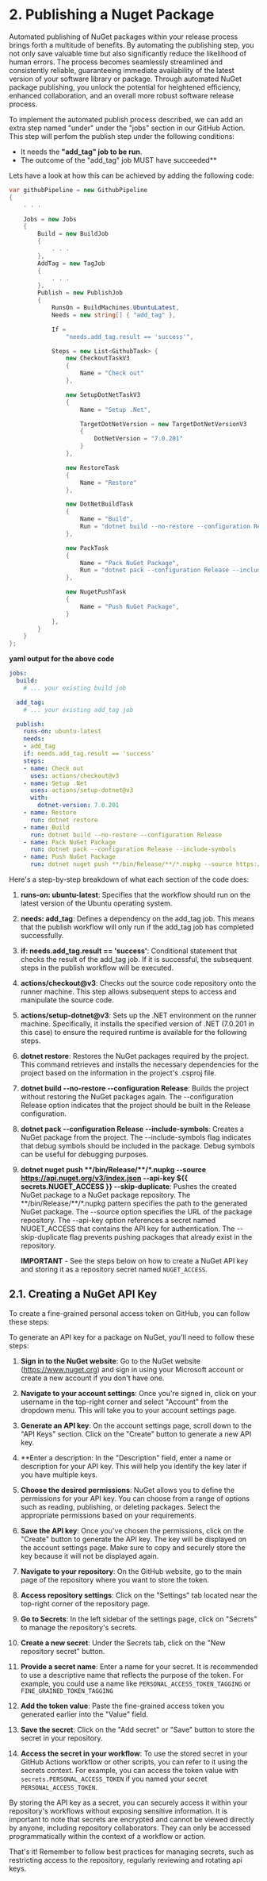 # 2. Publishing a Nuget Package

Automated publishing of NuGet packages within your release process brings forth a multitude of benefits. 
By automating the publishing step, you not only save valuable time but also significantly reduce the 
likelihood of human errors. The process becomes seamlessly streamlined and consistently reliable, guaranteeing 
immediate availability of the latest version of your software library or package. Through automated NuGet 
package publishing, you unlock the potential for heightened efficiency, enhanced collaboration, and an overall 
more robust software release process.

To implement the automated publish process described, we can add an extra step named "under" under the "jobs" 
section in our GitHub Action. This step will perfom the publish step under the following conditions: 
- It needs the **"add_tag" job to be run**.
- The outcome of the "add_tag" job MUST have succeeded**

Lets have a look at how this can be achieved by adding the following code:

```csharp
var githubPipeline = new GithubPipeline
{
    . . .

    Jobs = new Jobs
    {
        Build = new BuildJob
        {
            . . .
        },
        AddTag = new TagJob
        {
            . . .
        },
        Publish = new PublishJob
        {
            RunsOn = BuildMachines.UbuntuLatest,
            Needs = new string[] { "add_tag" },

            If =
                "needs.add_tag.result == 'success'",

            Steps = new List<GithubTask> {
                new CheckoutTaskV3
                {
                    Name = "Check out"
                },

                new SetupDotNetTaskV3
                {
                    Name = "Setup .Net",

                    TargetDotNetVersion = new TargetDotNetVersionV3
                    {
                        DotNetVersion = "7.0.201"
                    }
                },

                new RestoreTask
                {
                    Name = "Restore"
                },

                new DotNetBuildTask
                {
                    Name = "Build",
                    Run = "dotnet build --no-restore --configuration Release"
                },

                new PackTask
                {
                    Name = "Pack NuGet Package",
                    Run = "dotnet pack --configuration Release --include-symbols"
                },

                new NugetPushTask
                {
                    Name = "Push NuGet Package",
                }
            },
        }
    }
};
```


**yaml output for the above code**
```yaml
jobs:
  build:
    # ... your existing build job

  add_tag:
    # ... your existing add_tag job

  publish:
    runs-on: ubuntu-latest
    needs:
    - add_tag
    if: needs.add_tag.result == 'success'
    steps:
    - name: Check out
      uses: actions/checkout@v3
    - name: Setup .Net
      uses: actions/setup-dotnet@v3
      with:
        dotnet-version: 7.0.201
    - name: Restore
      run: dotnet restore
    - name: Build
      run: dotnet build --no-restore --configuration Release
    - name: Pack NuGet Package
      run: dotnet pack --configuration Release --include-symbols
    - name: Push NuGet Package
      run: dotnet nuget push **/bin/Release/**/*.nupkg --source https://api.nuget.org/v3/index.json --api-key ${{ secrets.NUGET_ACCESS }} --skip-duplicate
```

Here's a step-by-step breakdown of what each section of the code does:

1. **runs-on: ubuntu-latest**: Specifies that the workflow should run on the latest version of the Ubuntu operating system.

2. **needs: add_tag**: Defines a dependency on the add_tag job. This means that the publish workflow will only run if the 
add_tag job has completed successfully.

3. **if: needs.add_tag.result == 'success'**: Conditional statement that checks the result of the add_tag job. 
If it is successful, the subsequent steps in the publish workflow will be executed.

4. **actions/checkout@v3**: Checks out the source code repository onto the runner machine. This step allows subsequent 
steps to access and manipulate the source code.

5. **actions/setup-dotnet@v3**: Sets up the .NET environment on the runner machine. Specifically, it installs the specified 
version of .NET (7.0.201 in this case) to ensure the required runtime is available for the following steps.

6. **dotnet restore**: Restores the NuGet packages required by the project. This command retrieves and installs the 
necessary dependencies for the project based on the information in the project's .csproj file.

7. **dotnet build --no-restore --configuration Release**: Builds the project without restoring the NuGet packages again. 
The --configuration Release option indicates that the project should be built in the Release configuration.

8. **dotnet pack --configuration Release --include-symbols**: Creates a NuGet package from the project. 
The --include-symbols flag indicates that debug symbols should be included in the package. Debug symbols can be useful for debugging purposes.

9. **dotnet nuget push \*\*/bin/Release/\*\*/*.nupkg --source https://api.nuget.org/v3/index.json --api-key ${{ secrets.NUGET_ACCESS }} --skip-duplicate**: 
Pushes the created NuGet package to a NuGet package repository. The \*\*/bin/Release/\*\*/*.nupkg pattern specifies the 
path to the generated NuGet package. The --source option specifies the URL of the package repository. 
The --api-key option references a secret named NUGET_ACCESS that contains the API key for authentication. 
The --skip-duplicate flag prevents pushing packages that already exist in the repository.

    **IMPORTANT** - See the steps below on how to create a NuGet API key and storing it as a repository secret named `NUGET_ACCESS`.


## 2.1. Creating a NuGet API Key


To create a fine-grained personal access token on GitHub, you can follow these steps:

To generate an API key for a package on NuGet, you'll need to follow these steps:

1. **Sign in to the NuGet website**: Go to the NuGet website (https://www.nuget.org) and sign in using your Microsoft account or create a new account if you don't have one.

2. **Navigate to your account settings**: Once you're signed in, click on your username in the top-right corner and select "Account" from the dropdown menu. This will take you to your account settings page.

3. **Generate an API key**: On the account settings page, scroll down to the "API Keys" section. Click on the "Create" button to generate a new API key.

4. **Enter a description: In the "Description" field, enter a name or description for your API key. This will help you identify the key later if you have multiple keys.

5. **Choose the desired permissions**: NuGet allows you to define the permissions for your API key. You can choose from a range of options such as reading, publishing, or deleting packages. Select the appropriate permissions based on your requirements.

6. **Save the API key**: Once you've chosen the permissions, click on the "Create" button to generate the API key. The key will be displayed on the account settings page. Make sure to copy and securely store the key because it will not be displayed again.

7. **Navigate to your repository**: On the GitHub website, go to the main page of the repository where you want to store the token.

8. **Access repository settings**: Click on the "Settings" tab located near the top-right corner of the repository page.

9. **Go to Secrets**: In the left sidebar of the settings page, click on "Secrets" to manage the repository's secrets.

10. **Create a new secret**: Under the Secrets tab, click on the "New repository secret" button.

11. **Provide a secret name**: Enter a name for your secret. It is recommended to use a descriptive name that reflects 
the purpose of the token. For example, you could use a name like `PERSONAL_ACCESS_TOKEN_TAGGING` or `FINE_GRAINED_TOKEN_TAGGING`

12. **Add the token value**: Paste the fine-grained access token you generated earlier into the "Value" field.

13. **Save the secret**: Click on the "Add secret" or "Save" button to store the secret in your repository.

14. **Access the secret in your workflow**: To use the stored secret in your GitHub Actions workflow or other scripts, 
you can refer to it using the secrets context. For example, you can access the token value with `secrets.PERSONAL_ACCESS_TOKEN` 
if you named your secret `PERSONAL_ACCESS_TOKEN`.

By storing the API key as a secret, you can securely access it within your repository's workflows without exposing 
sensitive information.  It is important to note that secrets are encrypted and cannot be viewed directly by anyone, 
including repository collaborators.  They can only be accessed programmatically within the context of a workflow or action.

That's it! Remember to follow best practices for managing secrets, such as restricting access to the repository, 
regularly reviewing and rotating api keys.